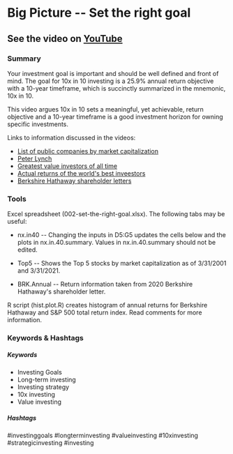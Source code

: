 # Big Picture -- Set the right goal

## See the video on [YouTube](https://youtu.be/3O1ebdtYQ4s)

### 


### Summary

Your investment goal is important and should be well defined and front of mind.  The goal for 10x in 10 investing is a 25.9% annual return objective with a 10-year timeframe, which is succinctly summarized in the mnemonic, 10x in 10.

This video argues 10x in 10 sets a meaningful, yet achievable, return objective and a 10-year timeframe is a good investment horizon for owning specific investments.

Links to information discussed in the videos:
 - [List of public companies by market capitalization](https://en.wikipedia.org/wiki/List_of_public_corporations_by_market_capitalization#2000)
 - [Peter Lynch](https://en.wikipedia.org/wiki/Peter_Lynch)
 - [Greatest value investors of all time](https://www.fool.com/investing/2018/05/02/the-greatest-value-investors-of-all-time.aspx)
 - [Actual returns of the world's best inveestors](https://www.valuewalk.com/2017/12/actual-returns-worlds-best-investors/)
 - [Berkshire Hathaway shareholder letters](https://berkshirehathaway.com/letters/letters.html)


### Tools

Excel spreadsheet (002-set-the-right-goal.xlsx).  The following tabs may be useful:

* nx.in40 --  Changing the inputs in D5:G5 updates the cells below and the plots in nx.in.40.summary.  Values in nx.in.40.summary should not be edited.

* Top5 -- Shows the Top 5 stocks by market capitalization as of 3/31/2001 and 3/31/2021.

* BRK.Annual -- Return information taken from 2020 Berkshire Hathaway's shareholder letter.

R script (hist.plot.R) creates histogram of annual returns for Berkshire Hathaway and S&P 500 total return index.  Read comments for more information.


### Keywords & Hashtags

##### Keywords

* Investing Goals
* Long-term investing
* Investing strategy
* 10x investing
* Value investing


##### Hashtags

\#investinggoals #longterminvesting #valueinvesting #10xinvesting #strategicinvesting #investing












